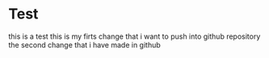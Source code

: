# Test
this is a test
this is my firts change that i want to push into github repository
the second change that i have made in github
